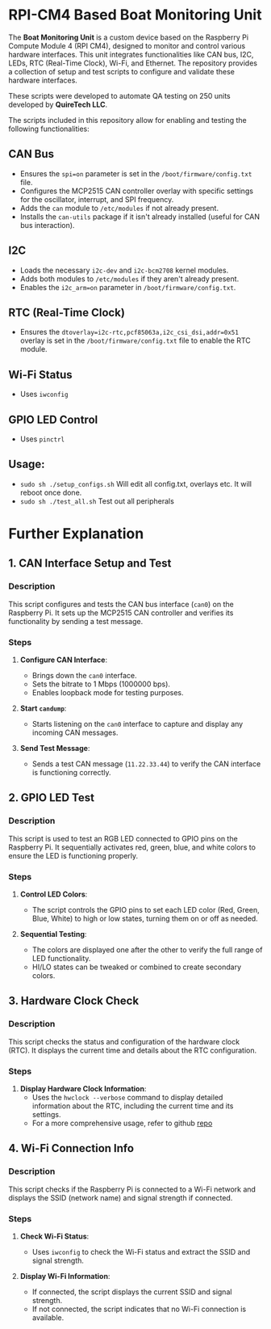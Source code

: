 # RPI-CM4 Based Boat Monitoring Unit

The **Boat Monitoring Unit** is a custom device based on the Raspberry Pi Compute Module 4 (RPI CM4), designed to monitor and control various hardware interfaces. This unit integrates functionalities like CAN bus, I2C, LEDs, RTC (Real-Time Clock), Wi-Fi, and Ethernet. The repository provides a collection of setup and test scripts to configure and validate these hardware interfaces.

These scripts were developed to automate QA testing on 250 units developed by **QuireTech LLC**.

The scripts included in this repository allow for enabling and testing the following functionalities:

## CAN Bus

- Ensures the `spi=on` parameter is set in the `/boot/firmware/config.txt` file.
- Configures the MCP2515 CAN controller overlay with specific settings for the oscillator, interrupt, and SPI frequency.
- Adds the `can` module to `/etc/modules` if not already present.
- Installs the `can-utils` package if it isn't already installed (useful for CAN bus interaction).

## I2C

- Loads the necessary `i2c-dev` and `i2c-bcm2708` kernel modules.
- Adds both modules to `/etc/modules` if they aren't already present.
- Enables the `i2c_arm=on` parameter in `/boot/firmware/config.txt`.

## RTC (Real-Time Clock)

- Ensures the `dtoverlay=i2c-rtc,pcf85063a,i2c_csi_dsi,addr=0x51` overlay is set in the `/boot/firmware/config.txt` file to enable the RTC module.

## Wi-Fi Status

- Uses `iwconfig`

## GPIO LED Control

- Uses `pinctrl`

## Usage:

- `sudo sh ./setup_configs.sh` Will edit all config.txt, overlays etc. It will reboot once done.
- `sudo sh ./test_all.sh` Test out all peripherals

# Further Explanation

## 1. CAN Interface Setup and Test

### Description

This script configures and tests the CAN bus interface (`can0`) on the Raspberry Pi. It sets up the MCP2515 CAN controller and verifies its functionality by sending a test message.

### Steps

1. **Configure CAN Interface**:

   - Brings down the `can0` interface.
   - Sets the bitrate to 1 Mbps (1000000 bps).
   - Enables loopback mode for testing purposes.

2. **Start `candump`**:

   - Starts listening on the `can0` interface to capture and display any incoming CAN messages.

3. **Send Test Message**:
   - Sends a test CAN message (`11.22.33.44`) to verify the CAN interface is functioning correctly.

## 2. GPIO LED Test

### Description

This script is used to test an RGB LED connected to GPIO pins on the Raspberry Pi. It sequentially activates red, green, blue, and white colors to ensure the LED is functioning properly.

### Steps

1. **Control LED Colors**:

   - The script controls the GPIO pins to set each LED color (Red, Green, Blue, White) to high or low states, turning them on or off as needed.

2. **Sequential Testing**:
   - The colors are displayed one after the other to verify the full range of LED functionality.
   - HI/LO states can be tweaked or combined to create secondary colors.

## 3. Hardware Clock Check

### Description

This script checks the status and configuration of the hardware clock (RTC). It displays the current time and details about the RTC configuration.

### Steps

1. **Display Hardware Clock Information**:
   - Uses the `hwclock --verbose` command to display detailed information about the RTC, including the current time and its settings.
   - For a more comprehensive usage, refer to github [repo](https://github.com/barthm1/rpi-pcf85063/blob/main/pcf85063.py)

## 4. Wi-Fi Connection Info

### Description

This script checks if the Raspberry Pi is connected to a Wi-Fi network and displays the SSID (network name) and signal strength if connected.

### Steps

1. **Check Wi-Fi Status**:

   - Uses `iwconfig` to check the Wi-Fi status and extract the SSID and signal strength.

2. **Display Wi-Fi Information**:
   - If connected, the script displays the current SSID and signal strength.
   - If not connected, the script indicates that no Wi-Fi connection is available.

